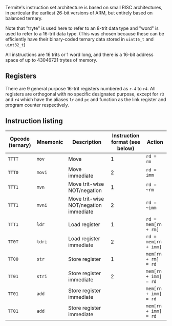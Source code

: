 Termite's instruction set architecture is based on small RISC architectures, in particular the earliest 26-bit versions of ARM, but entirely based on balanced ternary.

Note that "tryte" is used here to refer to an 8-trit data type and "word" is used to refer to a 16-trit data type. (This was chosen because these can be efficiently have their binary-coded ternary data stored in `uint16_t` and `uint32_t`)

All instructions are 16 trits or 1 word long, and there is a 16-bit address space of up to 43046721 trytes of memory.

## Registers
There are 9 general purpose 16-trit registers numbered as `r-4` to `r4`. All registers are orthogonal with no specific designated purpose, except for `r3` and `r4` which have the aliases `lr` and `pc` and function as the link register and program counter respectively.

## Instruction listing
|Opcode (ternary) |Mnemonic|Description                           |Instruction format (see below)|Action                       |
|-----------------|--------|--------------------------------------|------------------------------|-----------------------------|
|`TTTT`           |`mov`   |Move                                  |1                             |`rd = rm`                    |
|`TTT0`           |`movi`  |Move immediate                        |2                             |`rd = imm`                   |
|`TTT1`           |`mvn`   |Move trit-wise NOT/negation           |1                             |`rd = ~rm`                   |
|`TTT1`           |`mvni`  |Move trit-wise NOT/negation immediate |2                             |`rd = ~imm`                  |
|`TTT1`           |`ldr`   |Load register                         |1                             |`rd = mem[rn + rm]`          |
|`TT0T`           |`ldri`  |Load register immediate               |2                             |`rd = mem[rn + imm]`         |
|`TT00`           |`str`   |Store register                        |1                             |`mem[rn + rm] = rd`          |
|`TT01`           |`stri`  |Store register immediate              |2                             |`mem[rn + imm] = rd`         |
|`TT01`           |`add`   |Store register immediate              |                              |`mem[rn + imm] = rd`         |
|`TT01`           |`add`   |Store register immediate              |                              |`mem[rn + imm] = rd`         |